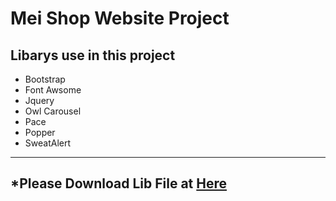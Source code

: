 Mei Shop Website Project
========================
Libarys use in this project
---------------------------
- Bootstrap
- Font Awsome
- Jquery
- Owl Carousel
- Pace
- Popper
- SweatAlert
---------------------------
*Please Download Lib File at [Here](https://drive.google.com/open?id=1EYC6iXvmsZGmtwoZ7cTiNchrOBhAM1BV)
-------------------------------------------------------------------------------------------------------
